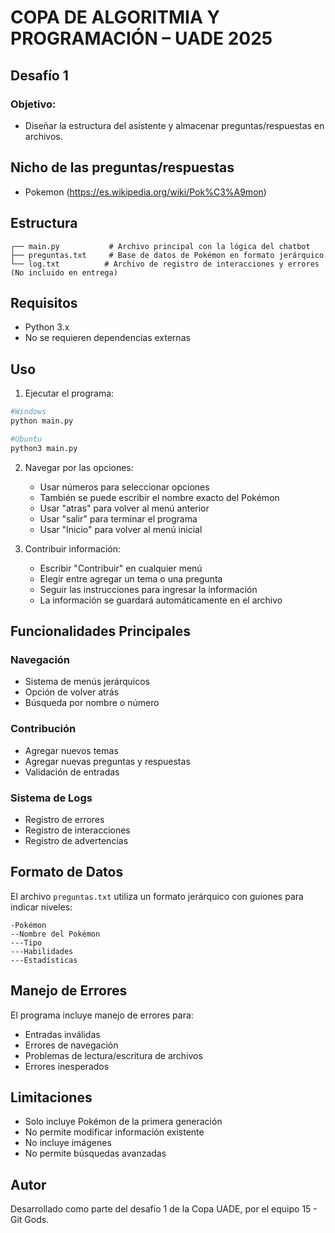 # COPA DE ALGORITMIA Y PROGRAMACIÓN – UADE 2025
## Desafío 1

### Objetivo:

- Diseñar la estructura del asistente y almacenar preguntas/respuestas en archivos. 

## Nicho de las preguntas/respuestas

- Pokemon (https://es.wikipedia.org/wiki/Pok%C3%A9mon)


## Estructura

```
┌── main.py           # Archivo principal con la lógica del chatbot
├── preguntas.txt     # Base de datos de Pokémon en formato jerárquico
└── log.txt          # Archivo de registro de interacciones y errores (No incluido en entrega)
```

## Requisitos

- Python 3.x
- No se requieren dependencias externas

## Uso

1. Ejecutar el programa:
```bash
#Windows
python main.py
```

```bash
#Ubuntu
python3 main.py
```

2. Navegar por las opciones:
   - Usar números para seleccionar opciones
   - También se puede escribir el nombre exacto del Pokémon
   - Usar "atras" para volver al menú anterior
   - Usar "salir" para terminar el programa
   - Usar "Inicio" para volver al menú inicial

3. Contribuir información:
   - Escribir "Contribuir" en cualquier menú
   - Elegir entre agregar un tema o una pregunta
   - Seguir las instrucciones para ingresar la información
   - La información se guardará automáticamente en el archivo

## Funcionalidades Principales

### Navegación
- Sistema de menús jerárquicos
- Opción de volver atrás
- Búsqueda por nombre o número

### Contribución
- Agregar nuevos temas
- Agregar nuevas preguntas y respuestas
- Validación de entradas

### Sistema de Logs
- Registro de errores
- Registro de interacciones
- Registro de advertencias

## Formato de Datos

El archivo `preguntas.txt` utiliza un formato jerárquico con guiones para indicar niveles:
```
-Pokémon
--Nombre del Pokémon
---Tipo
---Habilidades
---Estadísticas
```

## Manejo de Errores

El programa incluye manejo de errores para:
- Entradas inválidas
- Errores de navegación
- Problemas de lectura/escritura de archivos
- Errores inesperados

## Limitaciones

- Solo incluye Pokémon de la primera generación
- No permite modificar información existente
- No incluye imágenes
- No permite búsquedas avanzadas

## Autor

Desarrollado como parte del desafío 1 de la Copa UADE, por el equipo 15 - Git Gods.

